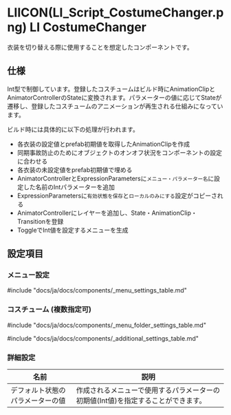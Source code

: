 # LIICON(LI_Script_CostumeChanger.png) LI CostumeChanger

衣装を切り替える際に使用することを想定したコンポーネントです。

## 仕様

Int型で制御しています。登録したコスチュームはビルド時にAnimationClipとAnimatorControllerのStateに変換されます。パラメーターの値に応じてStateが遷移し、登録したコスチュームのアニメーションが再生される仕組みになっています。

ビルド時には具体的に以下の処理が行われます。

- 各衣装の設定値とprefab初期値を取得したAnimationClipを作成
- 同期事故防止のためにオブジェクトのオンオフ状況をコンポーネントの設定に合わせる
- 各衣装の未設定値をprefab初期値で埋める
- AnimatorControllerとExpressionParametersに`メニュー・パラメーター名`に設定した名前のIntパラメーターを追加
- ExpressionParametersに`有効状態を保存`と`ローカルのみにする`設定がコピーされる
- AnimatorControllerにレイヤーを追加し、State・AnimationClip・Transitionを登録
- ToggleでInt値を設定するメニューを生成

## 設定項目

### メニュー設定

#include "docs/ja/docs/components/_menu_settings_table.md"

### コスチューム (複数指定可)

#include "docs/ja/docs/components/_menu_folder_settings_table.md"

#include "docs/ja/docs/components/_additional_settings_table.md"

### 詳細設定

|名前|説明|
|-|-|
|デフォルト状態のパラメーターの値|作成されるメニューで使用するパラメーターの初期値(Int値)を指定することができます。|

